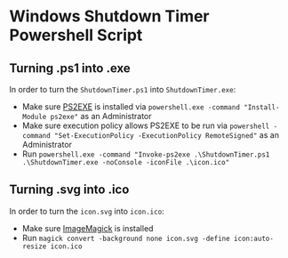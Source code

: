 # Windows Shutdown Timer Powershell Script

## Turning .ps1 into .exe

In order to turn the `ShutdownTimer.ps1` into `ShutdownTimer.exe`:
- Make sure [PS2EXE](https://github.com/MScholtes/PS2EXE) is installed via `powershell.exe -command "Install-Module ps2exe"` as an Administrator
- Make sure execution policy allows PS2EXE to be run via `powershell -command "Set-ExecutionPolicy -ExecutionPolicy RemoteSigned"` as an Administrator
- Run `powershell.exe -command "Invoke-ps2exe .\ShutdownTimer.ps1 .\ShutdownTimer.exe -noConsole -iconFile .\icon.ico"`

## Turning .svg into .ico

In order to turn the `icon.svg` into `icon.ico`:
- Make sure [ImageMagick](https://www.imagemagick.org/script/index.php) is installed
- Run `magick convert -background none icon.svg -define icon:auto-resize icon.ico`